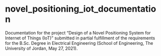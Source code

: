 # novel_positioning_iot_documentation
Documentation for the project “Design of a Novel Positioning System for Internet of Things (IoT)” submitted in partial fulfillment of the requirements for the B.Sc. Degree in Electrical Engineering (School of Engineering, The University of Jordan, May 27, 2021).
